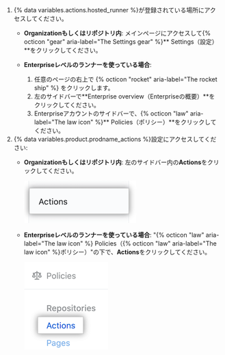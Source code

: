 1. {% data variables.actions.hosted_runner %}が登録されている場所にアクセスしてください。
   * **Organizationもしくはリポジトリ内**: メインページにアクセスして{% octicon "gear" aria-label="The Settings gear" %}** Settings（設定）**をクリックしてください。
   * **Enterpriseレベルのランナーを使っている場合**:

     1. 任意のページの右上で {% octicon "rocket" aria-label="The rocket ship" %} をクリックします。
     1. 左のサイドバーで**Enterprise overview（Enterpriseの概要）**をクリックしてください。
     1. Enterpriseアカウントのサイドバーで、{% octicon "law" aria-label="The law icon" %}** Policies（ポリシー）**をクリックしてください。
1. {% data variables.product.prodname_actions %}設定にアクセスしてください:
   * **Organizationもしくはリポジトリ内**: 左のサイドバー内の**Actions**をクリックしてください。

     ![アクションの設定](/assets/images/help/settings/settings-sidebar-actions.png)
   * **Enterpriseレベルのランナーを使っている場合**: "{% octicon "law" aria-label="The law icon" %} Policies（{% octicon "law" aria-label="The law icon" %}ポリシー）"の下で、**Actions**をクリックしてください。

     ![アクションの設定](/assets/images/help/settings/actions-enterprise-policies.png)

